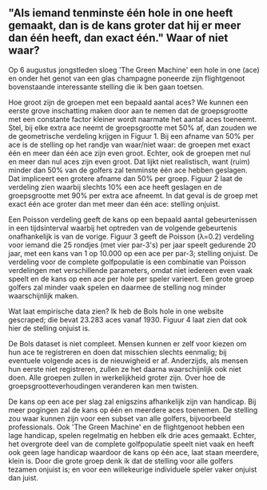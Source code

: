 ## "Als iemand tenminste één hole in one heeft gemaakt, dan is de kans groter dat hij er meer dan één heeft, dan exact één." Waar of niet waar?

Op 6 augustus jongstleden sloeg 'The Green Machine' een hole in one (ace) en onder het genot van een glas champagne poneerde zijn flightgenoot bovenstaande interessante stelling die ik ben gaan toetsen.

Hoe groot zijn de groepen met een bepaald aantal aces? We kunnen een eerste grove inschatting maken door aan te nemen dat de groepsgrootte met een constante factor kleiner wordt naarmate het aantal aces toeneemt. Stel, bij elke extra ace neemt de groepsgrootte met 50% af, dan zouden we de geometrische verdeling krijgen in Figuur 1. Bij een afname van 50% per ace is de stelling op het randje van waar/niet waar: de groepen met exact één en meer dan één ace zijn even groot. Echter, ook de groepen met nul en meer dan nul aces zijn even groot. Dat lijkt niet realistisch, want (ruim) minder dan 50% van de golfers zal tenminste één ace hebben geslagen. Dat impliceert een grotere afname dan 50% per groep. Figuur 2 laat de verdeling zien waarbij slechts 10% een ace heeft geslagen en de groepsgrootte met 90% per extra ace afneemt. In dat geval is de groep met exact één ace groter dan met meer dan één ace: stelling onjuist.

Een Poisson verdeling geeft de kans op een bepaald aantal gebeurtenissen in een tijdsinterval waarbij het optreden van de volgende gebeurtenis onafhankelijk is van de vorige. Figuur 3 geeft de Poisson (λ=0.2) verdeling voor iemand die 25 rondjes (met vier par-3's) per jaar speelt gedurende 20 jaar, met een kans van 1 op 10.000 op een ace per par-3; stelling onjuist. De verdeling voor de complete golfpopulatie is een combinatie van Poisson verdelingen met verschillende parameters, omdat niet iedereen even vaak speelt en de kans op een ace per hole per speler varieert. Een grote groep golfers zal minder vaak spelen en daarmee de stelling nog minder waarschijnlijk maken.

Wat laat empirische data zien? Ik heb de Bols hole in one website gescraped; die bevat 23.283 aces vanaf 1930. Figuur 4 laat zien dat ook hier de stelling onjuist is.

De Bols dataset is niet compleet. Mensen kunnen er zelf voor kiezen om hun ace te registreren en doen dat misschien slechts eenmalig; bij eventuele volgende aces is de nieuwigheid er af. Anderzijds, als mensen hun eerste niet registreren, zullen ze het daarna waarschijnlijk ook niet doen. Alle groepen zullen in werkelijkheid groter zijn. Over hoe de groepsgrootteverhoudingen veranderen kan men twisten.

De kans op een ace per slag zal enigszins afhankelijk zijn van handicap. Bij meer pogingen zal de kans op één en meerdere aces toenemen. De stelling zou waar kunnen zijn voor een subset van alle golfers, bijvoorbeeld professionals. Ook 'The Green Machine' en de flightgenoot hebben een lage handicap, spelen regelmatig en hebben elk drie aces gemaakt. Echter, het overgrote deel van de complete golfpopulatie speelt niet vaak en heeft ook geen lage handicap waardoor de kans op één ace, laat staan meerdere, klein is. Door die grote groep denk ik dat de stelling voor alle golfers tezamen onjuist is; en voor een willekeurige individuele speler vaker onjuist dan juist.
